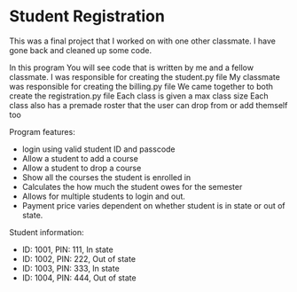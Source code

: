 # Student Registration
This was a final project that I worked on with one other classmate. I have gone back and cleaned up some code.

In this program You will see code that is written by me and a fellow classmate.
I was responsible for creating the student.py file
My classmate was responsible for creating the billing.py file
We came together to both create the registration.py file
Each class is given a max class size
Each class also has a premade roster that the user can drop from or add themself too

Program features:
+ login using valid student ID and passcode
+ Allow a student to add a course
+ Allow a student to drop a course
+ Show all the courses the student is enrolled in
+ Calculates the how much the student owes for the semester
+ Allows for multiple students to login and out.
+ Payment price varies dependent on whether student is in state or out of state.

Student information:
+ ID: 1001, PIN: 111, In state
+ ID: 1002, PIN: 222, Out of state
+ ID: 1003, PIN: 333, In state
+ ID: 1004, PIN: 444, Out of state
